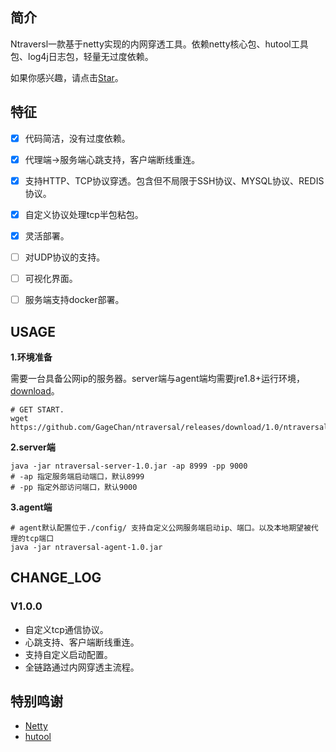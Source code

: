## 简介
Ntraversl一款基于netty实现的内网穿透工具。依赖netty核心包、hutool工具包、log4j日志包，轻量无过度依赖。

如果你感兴趣，请点击[Star](https://github.com/GageChan/ntraversal)。

## 特征

- [x] 代码简洁，没有过度依赖。
- [x] 代理端->服务端心跳支持，客户端断线重连。
- [x] 支持HTTP、TCP协议穿透。包含但不局限于SSH协议、MYSQL协议、REDIS协议。
- [x] 自定义协议处理tcp半包粘包。
- [x] 灵活部署。
- [ ] 对UDP协议的支持。
- [ ] 可视化界面。
- [ ] 服务端支持docker部署。



## USAGE

**1.环境准备**

需要一台具备公网ip的服务器。server端与agent端均需要jre1.8+运行环境，[download](https://www.oracle.com/java/technologies/javase/javase-jdk8-downloads.html)。

```shell
# GET START.
wget https://github.com/GageChan/ntraversal/releases/download/1.0/ntraversal_1.0.zip
```

**2.server端**

```shell
java -jar ntraversal-server-1.0.jar -ap 8999 -pp 9000
# -ap 指定服务端启动端口，默认8999
# -pp 指定外部访问端口，默认9000
```

**3.agent端**

```shell
# agent默认配置位于./config/ 支持自定义公网服务端启动ip、端口。以及本地期望被代理的tcp端口
java -jar ntraversal-agent-1.0.jar
```



## CHANGE_LOG

### V1.0.0

- 自定义tcp通信协议。
- 心跳支持、客户端断线重连。
- 支持自定义启动配置。
- 全链路通过内网穿透主流程。

## 特别鸣谢

- [Netty](https://github.com/netty/netty)
- [hutool](https://github.com/dromara/hutool)